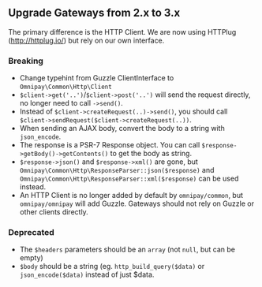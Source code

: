 ## Upgrade Gateways from 2.x to 3.x

The primary difference is the HTTP Client. We are now using HTTPlug (http://httplug.io/) but rely on our own interface.

### Breaking
- Change typehint from Guzzle ClientInterface to `Omnipay\Common\Http\Client`
- `$client->get('..')`/`$client->post('..')` will send the request directly, no longer need to call `->send()`.
- Instead of `$client->createRequest(..)->send()`, you should call `$client->sendRequest($client->createRequest(..))`.
- When sending an AJAX body, convert the body to a string with `json_encode`.
- The response is a PSR-7 Response object. You can call `$response->getBody()->getContents()` to get the body as string.
- `$response->json()` and `$response->xml()` are gone, but `Omnipay\Common\Http\ResponseParser::json($response)` 
and  `Omnipay\Common\Http\ResponseParser::xml($response)` can be used instead.
- An HTTP Client is no longer added by default by `omnipay/common`, but `omnipay/omnipay` will add Guzzle. 
Gateways should not rely on Guzzle or other clients directly.

### Deprecated
- The `$headers` parameters should be an `array` (not `null`, but can be empty)
- `$body` should be a string (eg. `http_build_query($data)` or `json_encode($data)` instead of just $data.
